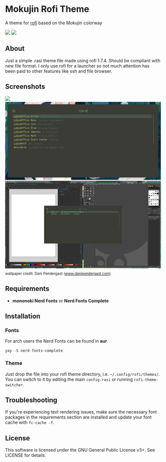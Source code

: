 # Mokujin Rofi Theme
A theme for [rofi](https://github.com/davatorium/rofi) based on the Mokujin colorway

![](https://img.shields.io/badge/License-GPLv3-yellowgreen) ![](https://img.shields.io/badge/rofi-1.7.4-yellowgreen)


## About
Just a simple .rasi theme file made using rofi 1.7.4.  Should be compliant with new file format.  I only use rofi for a launcher so not much attention has been paid to other features like ssh and file browser.


## Screenshots
<img src="screenshots/screenshot-1.png"  width="800"><br>
<img src="screenshots/screenshot-2.png"  width="800"><br>
<img src="screenshots/screenshot-3.png"  width="800"><br>
<sub>wallpaper credit: Dani Pendergast (www.danipendergast.com)</sub><br>


## Requirements
- **mononoki Nerd Fonts** or **Nerd Fonts Complete**


## Installation
### Fonts
For arch users the Nerd Fonts can be found in **aur**.

```
yay -S nerd-fonts-complete
```

### Theme
Just drop the file into your rofi theme directory, i.e. `~/.config/rofi/themes/`.  You can switch to it by editing the main `config.rasi` or running `rofi-theme-switcher`.


## Troubleshooting
If you're experiencing text rendering issues, make sure the necessary font packages in the requirements section are installed and update your font cache with `fc-cache -f`.  



## License
This software is licensed under the GNU General Public License v3+.  See LICENSE for details.
